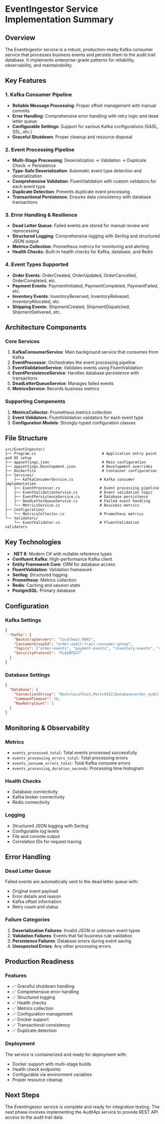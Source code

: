 # EventIngestor Service Implementation Summary

## Overview
The EventIngestor service is a robust, production-ready Kafka consumer service that processes business events and persists them to the audit trail database. It implements enterprise-grade patterns for reliability, observability, and maintainability.

## Key Features

### 1. Kafka Consumer Pipeline
- **Reliable Message Processing**: Proper offset management with manual commits
- **Error Handling**: Comprehensive error handling with retry logic and dead letter queue
- **Configurable Settings**: Support for various Kafka configurations (SASL, SSL, etc.)
- **Graceful Shutdown**: Proper cleanup and resource disposal

### 2. Event Processing Pipeline
- **Multi-Stage Processing**: Deserialization → Validation → Duplicate Check → Persistence
- **Type-Safe Deserialization**: Automatic event type detection and deserialization
- **Comprehensive Validation**: FluentValidation with custom validators for each event type
- **Duplicate Detection**: Prevents duplicate event processing
- **Transactional Persistence**: Ensures data consistency with database transactions

### 3. Error Handling & Resilience
- **Dead Letter Queue**: Failed events are stored for manual review and reprocessing
- **Structured Logging**: Comprehensive logging with Serilog and structured JSON output
- **Metrics Collection**: Prometheus metrics for monitoring and alerting
- **Health Checks**: Built-in health checks for Kafka, database, and Redis

### 4. Event Types Supported
- **Order Events**: OrderCreated, OrderUpdated, OrderCancelled, OrderCompleted, etc.
- **Payment Events**: PaymentInitiated, PaymentCompleted, PaymentFailed, etc.
- **Inventory Events**: InventoryReserved, InventoryReleased, InventoryAllocated, etc.
- **Shipping Events**: ShipmentCreated, ShipmentDispatched, ShipmentDelivered, etc.

## Architecture Components

### Core Services
1. **KafkaConsumerService**: Main background service that consumes from Kafka
2. **EventProcessor**: Orchestrates the event processing pipeline
3. **EventValidationService**: Validates events using FluentValidation
4. **EventPersistenceService**: Handles database persistence with transactions
5. **DeadLetterQueueService**: Manages failed events
6. **MetricsService**: Records business metrics

### Supporting Components
1. **MetricsCollector**: Prometheus metrics collection
2. **Event Validators**: FluentValidation validators for each event type
3. **Configuration Models**: Strongly-typed configuration classes

## File Structure
```
src/EventIngestor/
├── Program.cs                              # Application entry point and DI setup
├── appsettings.json                        # Main configuration
├── appsettings.Development.json            # Development overrides
├── Dockerfile                              # Container configuration
├── Services/
│   ├── KafkaConsumerService.cs            # Kafka consumer implementation
│   ├── EventProcessor.cs                  # Event processing pipeline
│   ├── EventValidationService.cs          # Event validation logic
│   ├── EventPersistenceService.cs         # Database persistence
│   ├── DeadLetterQueueService.cs          # Failed event handling
│   └── MetricsService.cs                  # Business metrics
├── Configuration/
│   └── MetricsCollector.cs                # Prometheus metrics
└── Validators/
    └── EventValidator.cs                  # FluentValidation validators
```

## Key Technologies
- **.NET 8**: Modern C# with nullable reference types
- **Confluent.Kafka**: High-performance Kafka client
- **Entity Framework Core**: ORM for database access
- **FluentValidation**: Validation framework
- **Serilog**: Structured logging
- **Prometheus**: Metrics collection
- **Redis**: Caching and session state
- **PostgreSQL**: Primary database

## Configuration

### Kafka Settings
```json
{
  "Kafka": {
    "BootstrapServers": "localhost:9092",
    "ConsumerGroupId": "order-audit-trail-consumer-group",
    "Topics": ["order-events", "payment-events", "inventory-events", "shipping-events"],
    "SecurityProtocol": "PLAINTEXT"
  }
}
```

### Database Settings
```json
{
  "Database": {
    "ConnectionString": "Host=localhost;Port=5432;Database=order_audit_trail;Username=postgres;Password=postgres",
    "CommandTimeout": 30,
    "MaxRetryCount": 3
  }
}
```

## Monitoring & Observability

### Metrics
- `events_processed_total`: Total events processed successfully
- `events_processing_errors_total`: Total processing errors
- `events_consume_errors_total`: Total Kafka consume errors
- `events_processing_duration_seconds`: Processing time histogram

### Health Checks
- Database connectivity
- Kafka broker connectivity
- Redis connectivity

### Logging
- Structured JSON logging with Serilog
- Configurable log levels
- File and console output
- Correlation IDs for request tracing

## Error Handling

### Dead Letter Queue
Failed events are automatically sent to the dead letter queue with:
- Original event payload
- Error details and reason
- Kafka offset information
- Retry count and status

### Failure Categories
1. **Deserialization Failures**: Invalid JSON or unknown event types
2. **Validation Failures**: Events that fail business rule validation
3. **Persistence Failures**: Database errors during event saving
4. **Unexpected Errors**: Any other processing errors

## Production Readiness

### Features
- ✅ Graceful shutdown handling
- ✅ Comprehensive error handling
- ✅ Structured logging
- ✅ Health checks
- ✅ Metrics collection
- ✅ Configuration management
- ✅ Docker support
- ✅ Transactional consistency
- ✅ Duplicate detection

### Deployment
The service is containerized and ready for deployment with:
- Docker support with multi-stage builds
- Health check endpoints
- Configurable via environment variables
- Proper resource cleanup

## Next Steps
The EventIngestor service is complete and ready for integration testing. The next phase involves implementing the AuditApi service to provide REST API access to the audit trail data.
